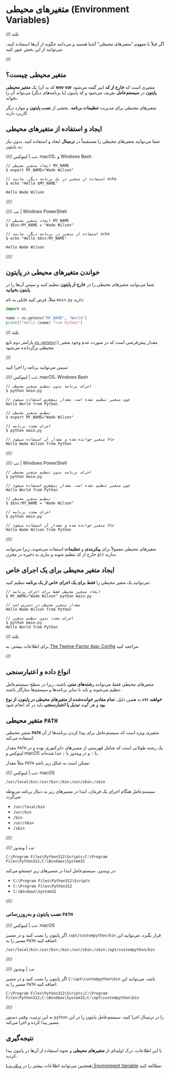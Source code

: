 # متغیرهای محیطی (Environment Variables)

/// نکته

اگر قبلاً با مفهوم "متغیرهای محیطی" آشنا هستید و می‌دانید چگونه از آن‌ها استفاده کنید، می‌توانید از این بخش عبور کنید.

///

## متغیر محیطی چیست؟

یک **متغیر محیطی** (که به آن **env var** نیز گفته می‌شود) متغیری است که **خارج از کد پایتون** در **سیستم‌عامل** تعریف می‌شود و کد پایتون (یا برنامه‌های دیگر) می‌تواند آن را بخواند.

متغیرهای محیطی برای مدیریت **تنظیمات برنامه**، بخشی از **نصب پایتون** و موارد دیگر کاربرد دارند.

## ایجاد و استفاده از متغیرهای محیطی

شما می‌توانید متغیرهای محیطی را مستقیماً در **ترمینال** ایجاد و استفاده کنید، بدون نیاز به پایتون:

//// تب | لینوکس، macOS، و Windows Bash

<div class="termy">

```console
// ایجاد متغیر محیطی MY_NAME
$ export MY_NAME="Wade Wilson"

// استفاده از متغیر در یک برنامه دیگر، مانند echo
$ echo "Hello $MY_NAME"

Hello Wade Wilson
```

</div>

////

//// تب | Windows PowerShell

<div class="termy">

```console
// ایجاد متغیر محیطی MY_NAME
$ $Env:MY_NAME = "Wade Wilson"

// استفاده از متغیر در برنامه دیگر، مانند echo
$ echo "Hello $Env:MY_NAME"

Hello Wade Wilson
```

</div>

////

## خواندن متغیرهای محیطی در پایتون

شما می‌توانید متغیرهای محیطی را در **خارج از پایتون** تنظیم کنید و سپس آن‌ها را در **پایتون بخوانید**.

مثلاً، فرض کنید فایلی به نام `main.py` دارید:

```python hl_lines="3"
import os

name = os.getenv("MY_NAME", "World")
print(f"Hello {name} from Python")
```

/// نکته

پارامتر دوم تابع [`os.getenv()`](https://docs.python.org/3.8/library/os.html#os.getenv) مقدار پیش‌فرضی است که در صورت عدم وجود متغیر محیطی برگردانده می‌شود.

///

سپس می‌توانید برنامه را اجرا کنید:

//// تب | لینوکس، macOS، Windows Bash

<div class="termy">

```console
// اجرای برنامه بدون تنظیم متغیر محیطی
$ python main.py

// چون متغیر تنظیم نشده است، مقدار پیش‌فرض استفاده می‌شود
Hello World from Python

// تنظیم متغیر محیطی
$ export MY_NAME="Wade Wilson"

// اجرای مجدد برنامه
$ python main.py

// حالا متغیر خوانده شده و مقدار آن استفاده می‌شود
Hello Wade Wilson from Python
```

</div>

////

//// تب | Windows PowerShell

<div class="termy">

```console
// اجرای برنامه بدون تنظیم متغیر محیطی
$ python main.py

// چون متغیر تنظیم نشده است، مقدار پیش‌فرض استفاده می‌شود
Hello World from Python

// تنظیم متغیر محیطی
$ $Env:MY_NAME = "Wade Wilson"

// اجرای مجدد برنامه
$ python main.py

// حالا متغیر خوانده شده و مقدار آن استفاده می‌شود
Hello Wade Wilson from Python
```

</div>

////

متغیرهای محیطی معمولاً برای **پیکربندی** و **تنظیمات** استفاده می‌شوند، زیرا می‌توانند خارج از کد تنظیم شوند و نیازی به ذخیره در مخزن `git` ندارند.

## ایجاد متغیر محیطی برای یک اجرای خاص

می‌توانید یک متغیر محیطی را **فقط برای یک اجرای خاص از یک برنامه** تنظیم کنید:

<div class="termy">

```console
// ایجاد متغیر محیطی فقط برای اجرای برنامه
$ MY_NAME="Wade Wilson" python main.py

// مقدار متغیر محیطی در دسترس است
Hello Wade Wilson from Python

// اجرای مجدد بدون تنظیم متغیر
$ python main.py
Hello World from Python
```

</div>

/// نکته

برای اطلاعات بیشتر، به [The Twelve-Factor App: Config](https://12factor.net/config) مراجعه کنید.

///

## انواع داده و اعتبارسنجی

متغیرهای محیطی فقط می‌توانند **رشته‌های متنی** باشند، زیرا در سطح سیستم‌عامل تنظیم می‌شوند و باید با سایر برنامه‌ها و سیستم‌ها سازگار باشند.

به همین دلیل، **تمام مقادیر خوانده‌شده از متغیرهای محیطی در پایتون، از نوع `str` خواهند بود** و هر گونه **تبدیل یا اعتبارسنجی** باید در کد انجام شود.

## متغیر محیطی `PATH`

متغیر محیطی **`PATH`** متغیری ویژه است که سیستم‌عامل برای پیدا کردن برنامه‌ها از آن استفاده می‌کند.

مقدار `PATH` یک رشته طولانی است که شامل فهرستی از مسیرهای دایرکتوری بوده و در لینوکس و macOS با `:` و در ویندوز با `;` جدا شده‌اند.

مثلاً مقدار `PATH` ممکن است به شکل زیر باشد:

//// تب | لینوکس، macOS

```plaintext
/usr/local/bin:/usr/bin:/bin:/usr/sbin:/sbin
```

سیستم‌عامل هنگام اجرای یک فرمان، ابتدا در مسیرهای زیر به دنبال برنامه مربوطه می‌گردد:

* `/usr/local/bin`
* `/usr/bin`
* `/bin`
* `/usr/sbin`
* `/sbin`

////

//// تب | ویندوز

```plaintext
C:\Program Files\Python312\Scripts;C:\Program Files\Python312;C:\Windows\System32
```

در ویندوز، سیستم‌عامل ابتدا در مسیرهای زیر جستجو می‌کند:

* `C:\Program Files\Python312\Scripts`
* `C:\Program Files\Python312`
* `C:\Windows\System32`

////

### نصب پایتون و به‌روزرسانی `PATH`

//// تب | لینوکس، macOS

اگر پایتون را نصب کنید و در مسیر `/opt/custompython/bin` قرار بگیرد، می‌توانید این مسیر را به `PATH` اضافه کنید:

```plaintext
/usr/local/bin:/usr/bin:/bin:/usr/sbin:/sbin:/opt/custompython/bin
```

////

//// تب | ویندوز

اگر پایتون را نصب کنید و در مسیر `C:\opt\custompython\bin` باشد، می‌توانید این مسیر را به `PATH` اضافه کنید:

```plaintext
C:\Program Files\Python312\Scripts;C:\Program Files\Python312;C:\Windows\System32;C:\opt\custompython\bin
```

////

به این ترتیب، وقتی دستور `python` را در ترمینال اجرا کنید، سیستم‌عامل پایتون را در این مسیر پیدا کرده و اجرا می‌کند.

## نتیجه‌گیری

با این اطلاعات، درک اولیه‌ای از **متغیرهای محیطی** و نحوه استفاده از آن‌ها در پایتون پیدا کردید.

همچنین می‌توانید اطلاعات بیشتر را در [ویکی‌پدیا: Environment Variable](https://en.wikipedia.org/wiki/Environment_variable) مطالعه کنید.
